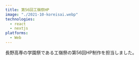```yaml
---
title: 第56回工嶺祭HP
image: "./2021-10-koreisai.webp"
technologies:
  - react
  - nextjs
platforms:
  - Web
---
```


長野高専の学園祭である工嶺祭の第56回HP制作を担当しました。
